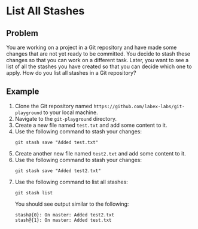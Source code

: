# List All Stashes

## Problem

You are working on a project in a Git repository and have made some changes that are not yet ready to be committed. You decide to stash these changes so that you can work on a different task. Later, you want to see a list of all the stashes you have created so that you can decide which one to apply. How do you list all stashes in a Git repository?

## Example

1. Clone the Git repository named `https://github.com/labex-labs/git-playground` to your local machine.
2. Navigate to the `git-playground` directory.
3. Create a new file named `test.txt` and add some content to it.
4. Use the following command to stash your changes:
   ```
   git stash save "Added test.txt"
   ```
5. Create another new file named `test2.txt` and add some content to it.
6. Use the following command to stash your changes:
   ```
   git stash save "Added test2.txt"
   ```
7. Use the following command to list all stashes:
   ```
   git stash list
   ```
   You should see output similar to the following:
   ```
   stash@{0}: On master: Added test2.txt
   stash@{1}: On master: Added test.txt
   ```
